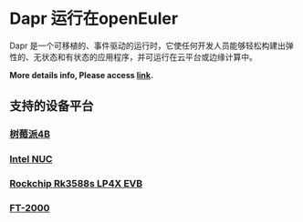 # Dapr 运行在openEuler
Dapr 是一个可移植的、事件驱动的运行时，它使任何开发人员能够轻松构建出弹性的、无状态和有状态的应用程序，并可运行在云平台或边缘计算中。

**More details info, Please access [link](https://cn.dapr.io/).**  

## 支持的设备平台
### [树莓派4B](Dapr/Raspberrypi.md)  
### [Intel NUC](Dapr/intel_nuc.md)
### [Rockchip Rk3588s LP4X EVB ](Dapr/rockchip.md)
### [FT-2000](Dapr/phytium.md)